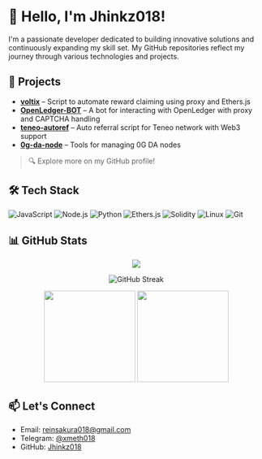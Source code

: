 # 👋 Hello, I'm Jhinkz018!

I'm a passionate developer dedicated to building innovative solutions and continuously expanding my skill set. My GitHub repositories reflect my journey through various technologies and projects.

## 🚀 Projects

- **[voltix](https://github.com/Jhinkz018/voltix)** – Script to automate reward claiming using proxy and Ethers.js  
- **[OpenLedger-BOT](https://github.com/Jhinkz018/OpenLedger-BOT)** – A bot for interacting with OpenLedger with proxy and CAPTCHA handling  
- **[teneo-autoref](https://github.com/Jhinkz018/teneo-autoref)** – Auto referral script for Teneo network with Web3 support  
- **[0g-da-node](https://github.com/Jhinkz018/0g-da-node)** – Tools for managing 0G DA nodes  

> 🔍 Explore more on my GitHub profile!

## 🛠️ Tech Stack

![JavaScript](https://img.shields.io/badge/-JavaScript-black?style=flat-square&logo=javascript)
![Node.js](https://img.shields.io/badge/-Node.js-black?style=flat-square&logo=node.js)
![Python](https://img.shields.io/badge/-Python-black?style=flat-square&logo=python)
![Ethers.js](https://img.shields.io/badge/-Ethers.js-purple?style=flat-square)
![Solidity](https://img.shields.io/badge/-Solidity-black?style=flat-square&logo=solidity)
![Linux](https://img.shields.io/badge/-Linux-black?style=flat-square&logo=linux)
![Git](https://img.shields.io/badge/-Git-black?style=flat-square&logo=git)

## 📊 GitHub Stats

<p align="center">
  <img src="https://readme-typing-svg.herokuapp.com/?font=JetBrains+Mono&color=39FF14&pause=1000&center=true&vCenter=true&width=435&lines=Web3+Developer;ML+Engineer;Node+Infra+Specialist&background=00000000" />
</p>

<p align="center">
  <img src="https://github-readme-streak-stats.herokuapp.com/?user=Jhinkz018&theme=tokyonight" alt="GitHub Streak"/>
</p>

<p align="center">
  <img height="180" src="https://github-readme-stats.vercel.app/api?username=Jhinkz018&show_icons=true&theme=tokyonight" />
  <img height="180" src="https://github-readme-stats.vercel.app/api/top-langs?username=Jhinkz018&layout=compact&theme=tokyonight" />
</p>

## 📫 Let's Connect

- Email: [reinsakura018@gmail.com](mailto:reinsakura018@gmail.com)  
- Telegram: [@xmeth018](https://t.me/xmeth018)  
- GitHub: [Jhinkz018](https://github.com/Jhinkz018)
